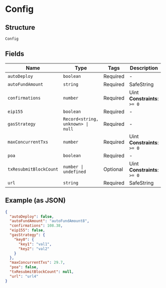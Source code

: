 
# Config

## Structure

`Config`

## Fields

| Name | Type | Tags | Description |
|  --- | --- | --- | --- |
| `autoDeploy` | `boolean` | Required | - |
| `autoFundAmount` | `string` | Required | SafeString |
| `confirmations` | `number` | Required | Uint<br>**Constraints**: `>= 0` |
| `eip155` | `boolean` | Required | - |
| `gasStrategy` | `Record<string, unknown> \| null` | Required | - |
| `maxConcurrentTxs` | `number` | Required | Uint<br>**Constraints**: `>= 0` |
| `poa` | `boolean` | Required | - |
| `txResubmitBlockCount` | `number \| undefined` | Optional | Uint<br>**Constraints**: `>= 0` |
| `url` | `string` | Required | SafeString |

## Example (as JSON)

```json
{
  "autoDeploy": false,
  "autoFundAmount": "autoFundAmount8",
  "confirmations": 108.38,
  "eip155": false,
  "gasStrategy": {
    "key0": {
      "key1": "val1",
      "key2": "val2"
    }
  },
  "maxConcurrentTxs": 29.7,
  "poa": false,
  "txResubmitBlockCount": null,
  "url": "url4"
}
```

